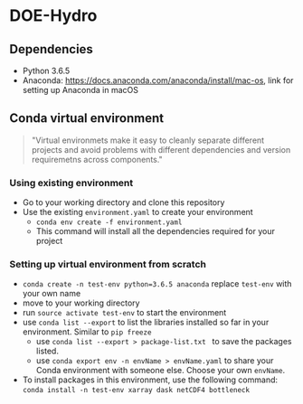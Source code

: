 # DOE-Hydro

## Dependencies

 - Python 3.6.5
 - Anaconda: https://docs.anaconda.com/anaconda/install/mac-os, link for setting up Anaconda in macOS

 
## Conda virtual environment

> "Virtual environmets make it easy to cleanly separate different projects and avoid problems with different dependencies and version requiremetns across components."

### Using existing environment

- Go to your working directory and clone this repository
- Use the existing `environment.yaml` to create your environment
	- `conda env create -f environment.yaml` 
    - This command will install all the dependencies required for your project

### Setting up virtual environment from scratch 


 - `conda create -n test-env python=3.6.5 anaconda`  replace `test-env` with your own name
 - move to your working directory
 - run `source activate test-env` to start the environment
 - use `conda list --export` to list the libraries installed so far in your environment. Similar to `pip freeze`
	 - use `conda list --export > package-list.txt ` to save the packages listed. 
	 - use `conda export env -n envName > envName.yaml` to share your Conda environment with someone else. Choose your own `envName`. 	
 - To install packages in this environment, use the following command:
 		`conda install -n test-env xarray dask netCDF4 bottleneck`